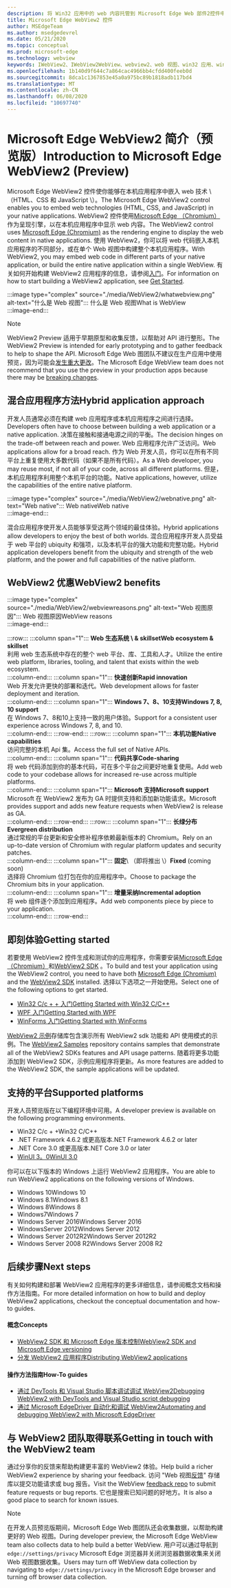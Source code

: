 ```yaml
---
description: 将 Win32 应用中的 web 内容托管到 Microsoft Edge Web 部件2控件中
title: Microsoft Edge WebView2 控件
author: MSEdgeTeam
ms.author: msedgedevrel
ms.date: 05/21/2020
ms.topic: conceptual
ms.prod: microsoft-edge
ms.technology: webview
keywords: IWebView2、IWebView2WebView、webview2、web 视图、win32 应用、win32、edge、ICoreWebView2、CoreWebView2、ICoreWebView2Host、浏览器控件、边缘 html、Windows Forms、WinForms、WPF、.NET
ms.openlocfilehash: 1b140d9f644c7a864cac4966bb4cfdd400feeb0d
ms.sourcegitcommit: 8dca1c1367853e45a0a975bc89b1818adb117bd4
ms.translationtype: MT
ms.contentlocale: zh-CN
ms.lasthandoff: 06/08/2020
ms.locfileid: "10697740"
---
```

# <span data-ttu-id="30863-104">Microsoft Edge WebView2 简介（预览版）</span><span class="sxs-lookup"><span data-stu-id="30863-104">Introduction to Microsoft Edge WebView2 (Preview)</span></span>  

<span data-ttu-id="30863-105">Microsoft Edge WebView2 控件使你能够在本机应用程序中嵌入 web 技术 \ （HTML、CSS 和 JavaScript \）。</span><span class="sxs-lookup"><span data-stu-id="30863-105">The Microsoft Edge WebView2 control enables you to embed web technologies \(HTML, CSS, and JavaScript\) in your native applications.</span></span>  <span data-ttu-id="30863-106">WebView2 控件使用[Microsoft Edge （Chromium）](https://www.microsoftedgeinsider.com)作为呈现引擎，以在本机应用程序中显示 web 内容。</span><span class="sxs-lookup"><span data-stu-id="30863-106">The WebView2 control uses [Microsoft Edge (Chromium)](https://www.microsoftedgeinsider.com) as the rendering engine to display the web content in native applications.</span></span>  <span data-ttu-id="30863-107">使用 WebView2，你可以将 web 代码嵌入本机应用程序的不同部分，或在单个 Web 视图中构建整个本机应用程序。</span><span class="sxs-lookup"><span data-stu-id="30863-107">With WebView2, you may embed web code in different parts of your native application, or build the entire native application within a single WebView.</span></span>  <span data-ttu-id="30863-108">有关如何开始构建 WebView2 应用程序的信息，请参阅[入门](./index.md#getting-started)。</span><span class="sxs-lookup"><span data-stu-id="30863-108">For information on how to start building a WebView2 application, see [Get Started](./index.md#getting-started).</span></span>  

:::image type="complex" source="./media/WebView2/whatwebview.png" alt-text="什么是 Web 视图":::
   <span data-ttu-id="30863-110">什么是 Web 视图</span><span class="sxs-lookup"><span data-stu-id="30863-110">What is WebView</span></span>  
:::image-end:::  

> [!NOTE]
> <span data-ttu-id="30863-111">WebView2 Preview 适用于早期原型和收集反馈，以帮助对 API 进行整形。</span><span class="sxs-lookup"><span data-stu-id="30863-111">The WebView2 Preview is intended for early prototyping and to gather feedback to help to shape the API.</span></span>  <span data-ttu-id="30863-112">Microsoft Edge Web 图团队不建议在生产应用中使用预览，因为可能会[发生重大更改](./releasenotes.md)。</span><span class="sxs-lookup"><span data-stu-id="30863-112">The Microsoft Edge WebView team does not recommend that you use the preview in your production apps because there may be [breaking changes](./releasenotes.md).</span></span>  

## <span data-ttu-id="30863-113">混合应用程序方法</span><span class="sxs-lookup"><span data-stu-id="30863-113">Hybrid application approach</span></span>  

<span data-ttu-id="30863-114">开发人员通常必须在构建 web 应用程序或本机应用程序之间进行选择。</span><span class="sxs-lookup"><span data-stu-id="30863-114">Developers often have to choose between building a web application or a native application.</span></span>  <span data-ttu-id="30863-115">决策在接触和接通电源之间的平衡。</span><span class="sxs-lookup"><span data-stu-id="30863-115">The decision hinges on the trade-off between reach and power.</span></span>  <span data-ttu-id="30863-116">Web 应用程序允许广泛访问。</span><span class="sxs-lookup"><span data-stu-id="30863-116">Web applications allow for a broad reach.</span></span>  <span data-ttu-id="30863-117">作为 Web 开发人员，你可以在所有不同平台上重复使用大多数代码（如果不是所有代码）。</span><span class="sxs-lookup"><span data-stu-id="30863-117">As a Web developer, you may reuse most, if not all of your code, across all different platforms.</span></span>  <span data-ttu-id="30863-118">但是，本机应用程序利用整个本机平台的功能。</span><span class="sxs-lookup"><span data-stu-id="30863-118">Native applications, however, utilize the capabilities of the entire native platform.</span></span>  

:::image type="complex" source="./media/WebView2/webnative.png" alt-text="Web native":::
   <span data-ttu-id="30863-120">Web native</span><span class="sxs-lookup"><span data-stu-id="30863-120">Web native</span></span>  
:::image-end:::  

<span data-ttu-id="30863-121">混合应用程序使开发人员能够享受这两个领域的最佳体验。</span><span class="sxs-lookup"><span data-stu-id="30863-121">Hybrid applications allow developers to enjoy the best of both worlds.</span></span>  <span data-ttu-id="30863-122">混合应用程序开发人员受益于 web 平台的 ubiquity 和强项，以及本机平台的强大功能和完整功能。</span><span class="sxs-lookup"><span data-stu-id="30863-122">Hybrid application developers benefit from the ubiquity and strength of the web platform, and the power and full capabilities of the native platform.</span></span>  

## <span data-ttu-id="30863-123">WebView2 优惠</span><span class="sxs-lookup"><span data-stu-id="30863-123">WebView2 benefits</span></span>   

:::image type="complex" source="./media/WebView2/webviewreasons.png" alt-text="Web 视图原因":::
   <span data-ttu-id="30863-125">Web 视图原因</span><span class="sxs-lookup"><span data-stu-id="30863-125">WebView reasons</span></span>  
:::image-end:::  

:::row:::
   :::column span="1":::
      **<span data-ttu-id="30863-126">Web 生态系统 \ & skillset</span><span class="sxs-lookup"><span data-stu-id="30863-126">Web ecosystem \& skillset</span></span>**  
      <span data-ttu-id="30863-127">利用 web 生态系统中存在的整个 web 平台、库、工具和人才。</span><span class="sxs-lookup"><span data-stu-id="30863-127">Utilize the entire web platform, libraries, tooling, and talent that exists within the web ecosystem.</span></span>  
   :::column-end:::
   :::column span="1":::
      **<span data-ttu-id="30863-128">快速创新</span><span class="sxs-lookup"><span data-stu-id="30863-128">Rapid innovation</span></span>**  
      <span data-ttu-id="30863-129">Web 开发允许更快的部署和迭代。</span><span class="sxs-lookup"><span data-stu-id="30863-129">Web development allows for faster deployment and iteration.</span></span>  
   :::column-end:::
   :::column span="1":::
      **<span data-ttu-id="30863-130">Windows 7、8、10支持</span><span class="sxs-lookup"><span data-stu-id="30863-130">Windows 7, 8, 10 support</span></span>**  
      <span data-ttu-id="30863-131">在 Windows 7、8和10上支持一致的用户体验。</span><span class="sxs-lookup"><span data-stu-id="30863-131">Support for a consistent user experience across Windows 7, 8, and 10.</span></span>  
   :::column-end:::
:::row-end:::
:::row:::
   :::column span="1":::
      **<span data-ttu-id="30863-132">本机功能</span><span class="sxs-lookup"><span data-stu-id="30863-132">Native capabilities</span></span>**  
      <span data-ttu-id="30863-133">访问完整的本机 Api 集。</span><span class="sxs-lookup"><span data-stu-id="30863-133">Access the full set of Native APIs.</span></span>  
   :::column-end:::
   :::column span="1":::
      **<span data-ttu-id="30863-134">代码共享</span><span class="sxs-lookup"><span data-stu-id="30863-134">Code-sharing</span></span>**  
      <span data-ttu-id="30863-135">将 web 代码添加到你的基本代码，可在多个平台之间更好地重复使用。</span><span class="sxs-lookup"><span data-stu-id="30863-135">Add web code to your codebase allows for increased re-use across multiple platforms.</span></span>  
   :::column-end:::
   :::column span="1":::
      **<span data-ttu-id="30863-136">Microsoft 支持</span><span class="sxs-lookup"><span data-stu-id="30863-136">Microsoft support</span></span>**  
      <span data-ttu-id="30863-137">Microsoft 在 WebView2 发布为 GA 时提供支持和添加新功能请求。</span><span class="sxs-lookup"><span data-stu-id="30863-137">Microsoft provides support and adds new feature requests when WebView2 is release as GA.</span></span>  
   :::column-end:::
:::row-end:::
:::row:::
   :::column span="1":::
      **<span data-ttu-id="30863-138">长绿分布</span><span class="sxs-lookup"><span data-stu-id="30863-138">Evergreen distribution</span></span>**  
      <span data-ttu-id="30863-139">通过常规的平台更新和安全修补程序依赖最新版本的 Chromium。</span><span class="sxs-lookup"><span data-stu-id="30863-139">Rely on an up-to-date version of Chromium with regular platform updates and security patches.</span></span>  
   :::column-end:::
   :::column span="1":::
      <span data-ttu-id="30863-140">**固定**\ （即将推出 \）</span><span class="sxs-lookup"><span data-stu-id="30863-140">**Fixed** \(coming soon\)</span></span>  
      <span data-ttu-id="30863-141">选择将 Chromium 位打包在你的应用程序中。</span><span class="sxs-lookup"><span data-stu-id="30863-141">Choose to package the Chromium bits in your application.</span></span>  
   :::column-end:::
   :::column span="1":::
      **<span data-ttu-id="30863-142">增量采纳</span><span class="sxs-lookup"><span data-stu-id="30863-142">Incremental adoption</span></span>**  
      <span data-ttu-id="30863-143">将 web 组件逐个添加到应用程序。</span><span class="sxs-lookup"><span data-stu-id="30863-143">Add web components piece by piece to your application.</span></span>  
   :::column-end:::
:::row-end:::

## <span data-ttu-id="30863-144">即刻体验</span><span class="sxs-lookup"><span data-stu-id="30863-144">Getting started</span></span>  

<span data-ttu-id="30863-145">若要使用 WebView2 控件生成和测试你的应用程序，你需要安装[Microsoft Edge （Chromium）](https://www.microsoftedgeinsider.com/download)和[WebView2 SDK](https://aka.ms/webviewnuget) 。</span><span class="sxs-lookup"><span data-stu-id="30863-145">To build and test your application using the WebView2 control, you need to have both [Microsoft Edge (Chromium)](https://www.microsoftedgeinsider.com/download) and the [WebView2 SDK](https://aka.ms/webviewnuget) installed.</span></span>  <span data-ttu-id="30863-146">选择以下选项之一开始使用。</span><span class="sxs-lookup"><span data-stu-id="30863-146">Select one of the following options to get started.</span></span>  

*   [<span data-ttu-id="30863-147">Win32 C/c + + 入门</span><span class="sxs-lookup"><span data-stu-id="30863-147">Getting Started with Win32 C/C++</span></span>](./gettingstarted/win32.md)  
*   [<span data-ttu-id="30863-148">WPF 入门</span><span class="sxs-lookup"><span data-stu-id="30863-148">Getting Started with WPF</span></span>](./gettingstarted/wpf.md)  
*   [<span data-ttu-id="30863-149">WinForms 入门</span><span class="sxs-lookup"><span data-stu-id="30863-149">Getting Started with WinForms</span></span>](./gettingstarted/winforms.md)  

<span data-ttu-id="30863-150">[WebView2 示例](https://github.com/MicrosoftEdge/WebView2Samples)存储库包含演示所有 WebView2 sdk 功能和 API 使用模式的示例。</span><span class="sxs-lookup"><span data-stu-id="30863-150">The [WebView2 Samples](https://github.com/MicrosoftEdge/WebView2Samples) repository contains samples that demonstrate all of the WebView2 SDKs features and API usage patterns.</span></span> <span data-ttu-id="30863-151">随着将更多功能添加到 WebView2 SDK，示例应用程序将更新。</span><span class="sxs-lookup"><span data-stu-id="30863-151">As more features are added to the WebView2 SDK, the sample applications will be updated.</span></span>   

## <span data-ttu-id="30863-152">支持的平台</span><span class="sxs-lookup"><span data-stu-id="30863-152">Supported platforms</span></span>  

<span data-ttu-id="30863-153">开发人员预览版在以下编程环境中可用。</span><span class="sxs-lookup"><span data-stu-id="30863-153">A developer preview is available on the following programming environments.</span></span>  

*   <span data-ttu-id="30863-154">Win32 C/c + +</span><span class="sxs-lookup"><span data-stu-id="30863-154">Win32 C/C++</span></span>  
*   <span data-ttu-id="30863-155">.NET Framework 4.6.2 或更高版本</span><span class="sxs-lookup"><span data-stu-id="30863-155">.NET Framework 4.6.2 or later</span></span>  
*   <span data-ttu-id="30863-156">.NET Core 3.0 或更高版本</span><span class="sxs-lookup"><span data-stu-id="30863-156">.NET Core 3.0 or later</span></span>  
*   [<span data-ttu-id="30863-157">WinUI 3。0</span><span class="sxs-lookup"><span data-stu-id="30863-157">WinUI 3.0</span></span>](/uwp/toolkits/winui3/)  

<span data-ttu-id="30863-158">你可以在以下版本的 Windows 上运行 WebView2 应用程序。</span><span class="sxs-lookup"><span data-stu-id="30863-158">You are able to run WebView2 applications on the following versions of Windows.</span></span>  

*   <span data-ttu-id="30863-159">Windows 10</span><span class="sxs-lookup"><span data-stu-id="30863-159">Windows 10</span></span>  
*   <span data-ttu-id="30863-160">Windows 8.1</span><span class="sxs-lookup"><span data-stu-id="30863-160">Windows 8.1</span></span>  
*   <span data-ttu-id="30863-161">Windows 8</span><span class="sxs-lookup"><span data-stu-id="30863-161">Windows 8</span></span>  
*   <span data-ttu-id="30863-162">Windows7</span><span class="sxs-lookup"><span data-stu-id="30863-162">Windows 7</span></span>  
*   <span data-ttu-id="30863-163">Windows Server 2016</span><span class="sxs-lookup"><span data-stu-id="30863-163">Windows Server 2016</span></span>  
*   <span data-ttu-id="30863-164">WindowsServer 2012</span><span class="sxs-lookup"><span data-stu-id="30863-164">Windows Server 2012</span></span>  
*   <span data-ttu-id="30863-165">Windows Server 2012R2</span><span class="sxs-lookup"><span data-stu-id="30863-165">Windows Server 2012R2</span></span>  
*   <span data-ttu-id="30863-166">Windows Server 2008 R2</span><span class="sxs-lookup"><span data-stu-id="30863-166">Windows Server 2008 R2</span></span>  

## <span data-ttu-id="30863-167">后续步骤</span><span class="sxs-lookup"><span data-stu-id="30863-167">Next steps</span></span>  

<span data-ttu-id="30863-168">有关如何构建和部署 WebView2 应用程序的更多详细信息，请参阅概念文档和操作方法指南。</span><span class="sxs-lookup"><span data-stu-id="30863-168">For more detailed information on how to build and deploy WebView2 applications, checkout the conceptual documentation and how-to guides.</span></span>  

#### <span data-ttu-id="30863-169">概念</span><span class="sxs-lookup"><span data-stu-id="30863-169">Concepts</span></span>  

*   [<span data-ttu-id="30863-170">WebView2 SDK 和 Microsoft Edge 版本控制</span><span class="sxs-lookup"><span data-stu-id="30863-170">WebView2 SDK and Microsoft Edge versioning</span></span>](./concepts/versioning.md)
*   [<span data-ttu-id="30863-171">分发 WebView2 应用程序</span><span class="sxs-lookup"><span data-stu-id="30863-171">Distributing WebView2 applications</span></span>](./concepts/distribution.md)  
 
#### <span data-ttu-id="30863-172">操作方法指南</span><span class="sxs-lookup"><span data-stu-id="30863-172">How-To guides</span></span>  

*   [<span data-ttu-id="30863-173">通过 DevTools 和 Visual Studio 脚本调试调试 WebView2</span><span class="sxs-lookup"><span data-stu-id="30863-173">Debugging WebView2 with DevTools and Visual Studio script debugging</span></span>](./howto/debug.md)  
*   [<span data-ttu-id="30863-174">通过 Microsoft EdgeDriver 自动化和调试 WebView2</span><span class="sxs-lookup"><span data-stu-id="30863-174">Automating and debugging WebView2 with Microsoft EdgeDriver</span></span>](./howto/webdriver.md)  

<!--todo: add how-tos when available  -->  

## <span data-ttu-id="30863-175">与 WebView2 团队取得联系</span><span class="sxs-lookup"><span data-stu-id="30863-175">Getting in touch with the WebView2 team</span></span>  

<span data-ttu-id="30863-176">通过分享你的反馈来帮助构建更丰富的 WebView2 体验。</span><span class="sxs-lookup"><span data-stu-id="30863-176">Help build a richer WebView2 experience by sharing your feedback.</span></span>  <span data-ttu-id="30863-177">访问 "Web 视图[反馈](https://aka.ms/webviewfeedback)" 存储库以提交功能请求或 bug 报告。</span><span class="sxs-lookup"><span data-stu-id="30863-177">Visit the WebView [feedback repo](https://aka.ms/webviewfeedback) to submit feature requests or bug reports.</span></span>  <span data-ttu-id="30863-178">它也是搜索已知问题的好地方。</span><span class="sxs-lookup"><span data-stu-id="30863-178">It is also a good place to search for known issues.</span></span>  

> [!NOTE]
> <span data-ttu-id="30863-179">在开发人员预览版期间，Microsoft Edge Web 图团队还会收集数据，以帮助构建更好的 Web 视图。</span><span class="sxs-lookup"><span data-stu-id="30863-179">During developer preview, the Microsoft Edge WebView team also collects data to help build a better WebView.</span></span>  <span data-ttu-id="30863-180">用户可以通过导航到 `edge://settings/privacy` Microsoft Edge 浏览器并关闭浏览器数据收集来关闭 Web 视图数据收集。</span><span class="sxs-lookup"><span data-stu-id="30863-180">Users may turn off WebView data collection by navigating to `edge://settings/privacy` in the Microsoft Edge browser and turning off browser data collection.</span></span>  
